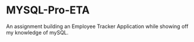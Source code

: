 # MYSQL-Pro-ETA
An assignment building an Employee Tracker Application while showing off my knowledge of mySQL. 
